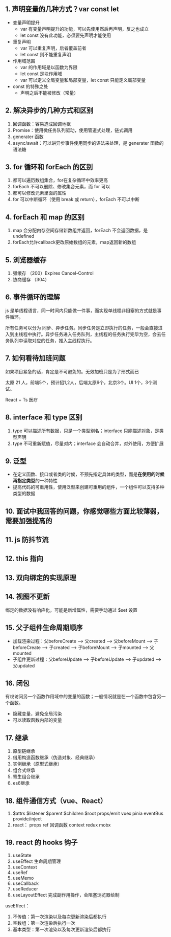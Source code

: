 ## 1. 声明变量的几种方式？var const let

- 变量声明提升
  - var 有变量声明提升的功能，可以先使用然后再声明，反之也成立
  - let const 没有此功能，必须要先声明才能使用
- 重复声明
  - var 可以重复声明，后者覆盖前者
  - let const 则不能重复声明
- 作用域范围
  - var 的作用域是以函数为界限
  - let const 是块作用域
  - var 可以定义全局变量和局部变量，let const 只能定义局部变量
- const 的特殊之处
  - 声明之后不能被修改（常量）

## 2. 解决异步的几种方式和区别

1. 回调函数：容易造成回调地狱
2. Promise：使用微任务队列驱动，使用管道式处理，链式调用
3. generater 函数
4. async/await：可以讲异步事件使用同步的语法来处理，是 generater 函数的语法糖

## 3. for 循环和 forEach 的区别

1. 都可以遍历数组集合，for在复杂循环中效率更高
2. forEach 不可以删除、修改集合元素，而 for 可以
3. 都可以修改元素里面的属性
4. for 可以中断循环（使用 break 或 return），forEach 不可以中断

## 4. forEach 和 map 的区别

1. map 会分配内存空间存储新数组并返回，forEach 不会返回数据，是undefined
2. forEach允许callback更改原始数组的元素，map返回新的数组

## 5. 浏览器缓存

1. 强缓存 （200）Expires Cancel-Control
2. 协商缓存 （304）

## 6. 事件循环的理解

js 是单线程语言，同一时间内只能做一件事，而实现单线程非阻塞的方式就是事件循环。

所有任务可以分为 同步、异步任务。同步任务是立即执行的任务，一般会直接进入到主线程中执行。异步任务进入任务队列，主线程的任务执行完毕为空，会去任务队列中读取对应的任务，推入主线程执行。

## 7. 如何看待加班问题

如果项目紧急的话，肯定是不可避免的。无效加班只是为了形式而已

太原 21 人，前端5个，预计招1,2人，后端太原6个，北京3个。UI 1个，3个测试。

React + Ts 医疗

## 8. interface 和 type 区别

1. type 可以描述所有数据，只是一个类型别名；interface 只能描述对象，是类型声明
2. type 不可重新赋值，尽量对内；interface 会自动合并，对外使用，方便扩展

## 9. 泛型

- 在定义函数、接口或者类的时候，不预先指定具体的类型，而是**在使用的时候再指定类型**的一种特性
- 提高代码的可重用性，使用泛型来创建可重用的组件，一个组件可以支持多种类型的数据

## 10. 面试中我回答的问题，你感觉哪些方面比较薄弱，需要加强提高的

## 11. js 防抖节流

## 12. this 指向

## 13. 双向绑定的实现原理

## 14. 视图不更新

绑定的数据没有响应化，可能是新增属性，需要手动通过 $set 设置

## 15. 父子组件生命周期顺序

- 加载渲染过程：父beforeCreate —> 父created —> 父beforeMount —> 子beforeCreate —> 子created —> 子beforeMount —> 子mounted —> 父mounted
- 子组件更新过程：父beforeUpdate —> 子beforeUpdate —> 子updated —> 父updated

## 16. 闭包

有权访问另一个函数作用域中的变量的函数；一般情况就是在一个函数中包含另一个函数。

- 隐藏变量，避免全局污染
- 可以读取函数内部的变量

## 17. 继承

1. 原型链继承
2. 借用构造函数继承（伪造对象、经典继承）
3. 实例继承（原型式继承）
4. 组合式继承
5. 寄生组合继承
6. es6继承

## 18. 组件通信方式（vue、React）

1. $attrs $listener $parent $children $root props/emit vuex pinia eventBus provide/inject
2. react： props ref 回调函数 context redux mobx

## 19. react 的 hooks 钩子

1. useState
2. useEffect 生命周期管理
3. useContext
4. useRef
5. useMemo
6. useCallback
7. useReducer
8. useLayoutEffect 完成副作用操作，会阻塞浏览器绘制


useEffect：

1. 不传值：第一次渲染以及每次更新渲染后都执行
2. 空数组：第一次渲染后执行一次
3. 基本类型：第一次渲染以及每次更新渲染后都执行

